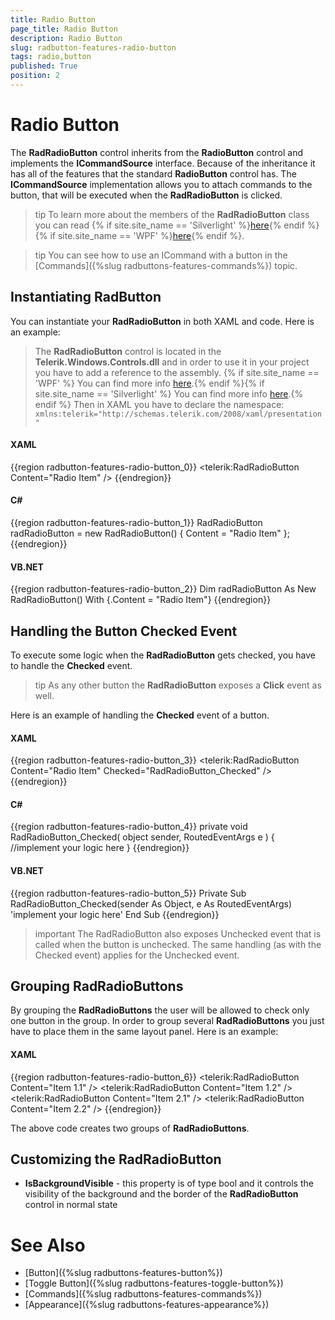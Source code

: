 ```yaml
---
title: Radio Button
page_title: Radio Button
description: Radio Button
slug: radbutton-features-radio-button
tags: radio,button
published: True
position: 2
---
```


# Radio Button

The __RadRadioButton__ control inherits from the __RadioButton__ control and implements the __ICommandSource__ interface. Because of the inheritance it has all of the features that the standard __RadioButton__ control has. The __ICommandSource__ implementation allows you to attach commands to the button, that will be executed when the __RadRadioButton__ is clicked.	  

>tip To learn more about the members of the __RadRadioButton__ class you can read {% if site.site_name == 'Silverlight' %}[here](http://www.telerik.com/help/silverlight/t_telerik_windows_controls_radradiobutton.html){% endif %}{% if site.site_name == 'WPF' %}[here](http://www.telerik.com/help/wpf/t_telerik_windows_controls_radradiobutton.html){% endif %}.

>tip You can see how to use an ICommand with a button in the [Commands]({%slug radbuttons-features-commands%}) topic.	  

## Instantiating RadButton

You can instantiate your __RadRadioButton__ in both XAML and code. Here is an example:		

>The __RadRadioButton__ control is located in the __Telerik.Windows.Controls.dll__ and in order to use it in your project you have to add a reference to the assembly. {% if site.site_name == 'WPF' %} You can find more info [here](http://www.telerik.com/help/wpf/installation-installing-controls-dependencies-wpf.html).{% endif %}{% if site.site_name == 'Silverlight' %} You can find more info [here](http://www.telerik.com/help/silverlight/installation-installing-controls-dependencies.html).{% endif %} 
> Then in XAML you have to declare the namespace: `xmlns:telerik="http://schemas.telerik.com/2008/xaml/presentation"`

#### __XAML__
{{region radbutton-features-radio-button_0}}
	<telerik:RadRadioButton Content="Radio Item" />
{{endregion}}

#### __C#__
{{region radbutton-features-radio-button_1}}
	RadRadioButton radRadioButton = new RadRadioButton() { Content = "Radio Item" };
{{endregion}}

#### __VB.NET__
{{region radbutton-features-radio-button_2}}
	Dim radRadioButton As New RadRadioButton() With {.Content = "Radio Item"}
{{endregion}}

## Handling the Button Checked Event

To execute some logic when the __RadRadioButton__ gets checked, you have to handle the __Checked__ event.	

>tip As any other button the __RadRadioButton__ exposes a __Click__ event as well.		

Here is an example of handling the __Checked__ event of a button.		

#### __XAML__
{{region radbutton-features-radio-button_3}}
	<telerik:RadRadioButton Content="Radio Item" Checked="RadRadioButton_Checked" />
{{endregion}}

#### __C#__
{{region radbutton-features-radio-button_4}}
	private void RadRadioButton_Checked( object sender, RoutedEventArgs e )
	{
	    //implement your logic here
	}
{{endregion}}

#### __VB.NET__
{{region radbutton-features-radio-button_5}}
	Private Sub RadRadioButton_Checked(sender As Object, e As RoutedEventArgs)
	 'implement your logic here'
	End Sub
{{endregion}}

>important The RadRadioButton also exposes Unchecked event that is called when the button is unchecked. The same handling (as with the Checked event) applies for the Unchecked event.

## Grouping RadRadioButtons

 By grouping the __RadRadioButtons__ the user will be allowed to check only one button in the group. In order to group several __RadRadioButtons__ you just have to place them in the same layout panel. Here is an example:		

#### __XAML__
{{region radbutton-features-radio-button_6}}
	<StackPanel>
	    <telerik:RadRadioButton Content="Item 1.1" />
	    <telerik:RadRadioButton Content="Item 1.2" />
	</StackPanel>
	<StackPanel>
	    <telerik:RadRadioButton Content="Item 2.1" />
	    <telerik:RadRadioButton Content="Item 2.2" />
	</StackPanel>
{{endregion}}

The above code creates two groups of __RadRadioButtons__.		

## Customizing the RadRadioButton

* __IsBackgroundVisible__ - this property is of type bool and it controls the visibility of the background and the border of the __RadRadioButton__ control in normal state		  

# See Also
 * [Button]({%slug radbuttons-features-button%})
 * [Toggle Button]({%slug radbuttons-features-toggle-button%})
 * [Commands]({%slug radbuttons-features-commands%})
 * [Appearance]({%slug radbuttons-features-appearance%})